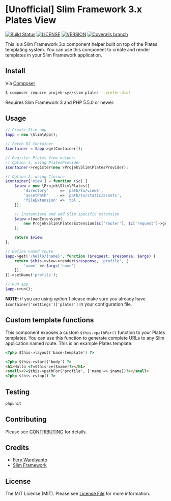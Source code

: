 # [Unofficial] Slim Framework 3.x Plates View

[![Build Status](https://img.shields.io/travis/projek-xyz/slim-plates/master.svg?style=flat-square)](https://travis-ci.org/projek-xyz/slim-plates) [![LICENSE](https://img.shields.io/packagist/l/projek-xyz/slim-plates.svg?style=flat-square)](https://packagist.org/packages/projek-xyz/slim-plates) [![VERSION](https://img.shields.io/packagist/v/projek-xyz/slim-plates.svg?style=flat-square)](https://packagist.org/packages/projek-xyz/slim-plates) [![Coveralls branch](https://img.shields.io/coveralls/projek-xyz/slim-plates/master.svg?style=flat-square)](https://coveralls.io/github/projek-xyz/slim-plates)

This is a Slim Framework 3.x component helper built on top of the Plates templating system. You can use this component to create and render templates in your Slim Framework application.

## Install

Via [Composer](https://getcomposer.org/)

```bash
$ composer require projek-xyz/slim-plates --prefer-dist
```

Requires Slim Framework 3 and PHP 5.5.0 or newer.

## Usage

```php
// Create Slim app
$app = new \Slim\App();

// Fetch DI Container
$container = $app->getContainer();

// Register Plates View helper:
// Option 1, using PlatesProvider
$container->register(new \Projek\Slim\PlatesProvider);

// Option 2, using Closure
$container['view'] = function ($c) {
    $view = new \Projek\Slim\Plates([
        'directory'     => 'path/to/views',
        'assetPath'     => 'path/to/static/assets',
        'fileExtension' => 'tpl',
    ]);

    // Instantiate and add Slim specific extension
    $view->loadExtension(
        new Projek\Slim\PlatesExtension($c['router'], $c['request']->getUri())
    );

    return $view;
};

// Define named route
$app->get('/hello/{name}', function ($request, $response, $args) {
    return $this->view->render($response, 'profile', [
        'name' => $args['name']
    ]);
})->setName('profile');

// Run app
$app->run();
```

**NOTE**: if you are using _option 1_ please make sure you already have `$container['settings']['plates']` in your configuration file.

## Custom template functions

This component exposes a custom `$this->pathFor()` function to your Plates templates. You can use this function to generate complete URLs to any Slim application named route. This is an example Plates template:

```html
<?php $this->layout('base-template') ?>

<?php $this->start('body') ?>
<h1>Hallo <?=$this->e($name)?></h1>
<small><?=$this->pathFor('profile', ['name'=> $name])?></small>
<?php $this->stop() ?>
```

## Testing

```bash
phpunit
```

## Contributing

Please see [CONTRIBUTING](CONTRIBUTING.md) for details.

## Credits

- [Fery Wardiyanto](http://feryardiant.me)
- [Slim Framework](http://www.slimframework.com/)

## License

The MIT License (MIT). Please see [License File](LICENSE.md) for more information.